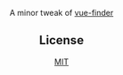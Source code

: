 <div align="center" markdown="1">

A minor tweak of [vue-finder](https://github.com/jledentu/vue-finder)

## License

[MIT](https://choosealicense.com/licenses/mit/)
